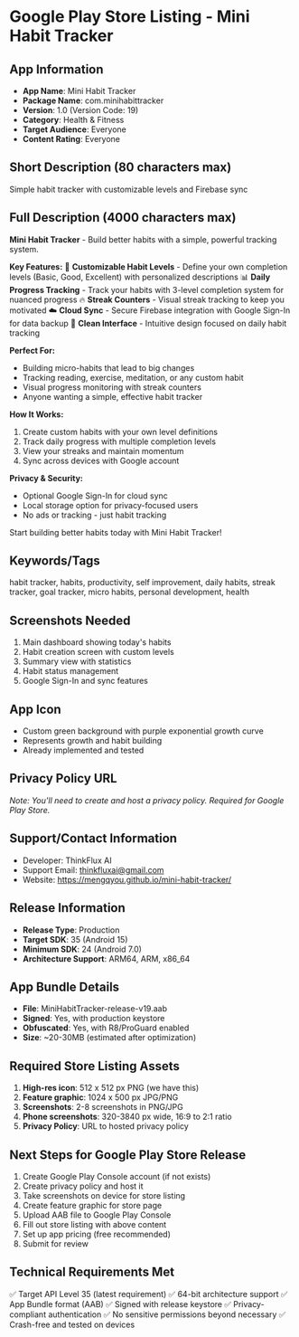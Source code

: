 # Google Play Store Listing - Mini Habit Tracker

## App Information
- **App Name**: Mini Habit Tracker
- **Package Name**: com.minihabittracker
- **Version**: 1.0 (Version Code: 19)
- **Category**: Health & Fitness
- **Target Audience**: Everyone
- **Content Rating**: Everyone

## Short Description (80 characters max)
Simple habit tracker with customizable levels and Firebase sync

## Full Description (4000 characters max)
**Mini Habit Tracker** - Build better habits with a simple, powerful tracking system.

**Key Features:**
🎯 **Customizable Habit Levels** - Define your own completion levels (Basic, Good, Excellent) with personalized descriptions
📊 **Daily Progress Tracking** - Track your habits with 3-level completion system for nuanced progress
🔥 **Streak Counters** - Visual streak tracking to keep you motivated
☁️ **Cloud Sync** - Secure Firebase integration with Google Sign-In for data backup
📱 **Clean Interface** - Intuitive design focused on daily habit tracking

**Perfect For:**
- Building micro-habits that lead to big changes
- Tracking reading, exercise, meditation, or any custom habit
- Visual progress monitoring with streak counters
- Anyone wanting a simple, effective habit tracker

**How It Works:**
1. Create custom habits with your own level definitions
2. Track daily progress with multiple completion levels  
3. View your streaks and maintain momentum
4. Sync across devices with Google account

**Privacy & Security:**
- Optional Google Sign-In for cloud sync
- Local storage option for privacy-focused users
- No ads or tracking - just habit tracking

Start building better habits today with Mini Habit Tracker!

## Keywords/Tags
habit tracker, habits, productivity, self improvement, daily habits, streak tracker, goal tracker, micro habits, personal development, health

## Screenshots Needed
1. Main dashboard showing today's habits
2. Habit creation screen with custom levels
3. Summary view with statistics
4. Habit status management
5. Google Sign-In and sync features

## App Icon
- Custom green background with purple exponential growth curve
- Represents growth and habit building
- Already implemented and tested

## Privacy Policy URL
*Note: You'll need to create and host a privacy policy. Required for Google Play Store.*

## Support/Contact Information
- Developer: ThinkFlux AI
- Support Email: thinkfluxai@gmail.com
- Website: https://mengqyou.github.io/mini-habit-tracker/

## Release Information
- **Release Type**: Production
- **Target SDK**: 35 (Android 15)
- **Minimum SDK**: 24 (Android 7.0)
- **Architecture Support**: ARM64, ARM, x86_64

## App Bundle Details
- **File**: MiniHabitTracker-release-v19.aab
- **Signed**: Yes, with production keystore
- **Obfuscated**: Yes, with R8/ProGuard enabled
- **Size**: ~20-30MB (estimated after optimization)

## Required Store Listing Assets
1. **High-res icon**: 512 x 512 px PNG (we have this)
2. **Feature graphic**: 1024 x 500 px JPG/PNG
3. **Screenshots**: 2-8 screenshots in PNG/JPG
4. **Phone screenshots**: 320-3840 px wide, 16:9 to 2:1 ratio
5. **Privacy Policy**: URL to hosted privacy policy

## Next Steps for Google Play Store Release
1. Create Google Play Console account (if not exists)
2. Create privacy policy and host it
3. Take screenshots on device for store listing
4. Create feature graphic for store page
5. Upload AAB file to Google Play Console
6. Fill out store listing with above content
7. Set up app pricing (free recommended)
8. Submit for review

## Technical Requirements Met
✅ Target API Level 35 (latest requirement)
✅ 64-bit architecture support
✅ App Bundle format (AAB) 
✅ Signed with release keystore
✅ Privacy-compliant authentication
✅ No sensitive permissions beyond necessary
✅ Crash-free and tested on devices